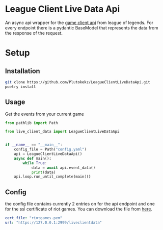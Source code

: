 # League Client Live Data Api
An async api wrapper for the [game client api](https://developer.riotgames.com/docs/lol#game-client-api) from league of legends.
For every endpoint there is a pydantic BaseModel that represents the data from the response of the request. 
# Setup
## Installation

```bash
git clone https://github.com/Plutokekz/LeagueClientLiveDataApi.git
poetry install
```
## Usage
Get the events from your current game
````python
from pathlib import Path

from live_client_data import LeagueClientLiveDataApi


if __name__ == "__main__":
    config_file = Path("config.yaml")
    api = LeagueClientLiveDataApi()
    async def main():
        while True:
            data = await api.event_data()
            print(data)
    api.loop.run_until_complete(main())
````
## Config

the config file contains currently 2 entries on for the api endpoint and one for the 
ssl certificate of riot games. You can download the file from [here](https://developer.riotgames.com/docs/lol#game-client-api). 

````yaml
cert_file: "riotgames.pem"
url: "https://127.0.0.1:2999/liveclientdata"
````
